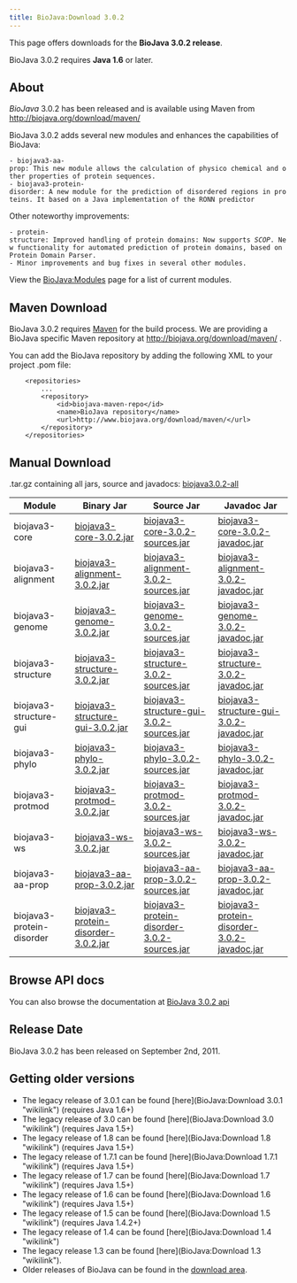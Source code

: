 ```yaml
---
title: BioJava:Download 3.0.2
---
```


This page offers downloads for the <b>BioJava 3.0.2 release</b>.

BioJava 3.0.2 requires <b>Java 1.6</b> or later.

About
-----

*BioJava* 3.0.2 has been released and is available using Maven from
[<http://biojava.org/download/maven/>](http://biojava.org/download/maven/)

BioJava 3.0.2 adds several new modules and enhances the capabilities of
BioJava:

`- biojava3-aa-prop: This new module allows the calculation of physico chemical and other properties of protein sequences.`  
`- biojava3-protein-disorder: A new module for the prediction of disordered regions in proteins. It based on a Java implementation of the RONN predictor`

Other noteworthy improvements:

`- protein-structure: Improved handling of protein domains: Now supports `*`SCOP`*`. New functionality for automated prediction of protein domains, based on Protein Domain Parser.`  
`- Minor improvements and bug fixes in several other modules.`

View the <BioJava:Modules> page for a list of current modules.

Maven Download
--------------

BioJava 3.0.2 requires [Maven](http://maven.apache.org/) for the build
process. We are providing a BioJava specific Maven repository at
<http://biojava.org/download/maven/> .

You can add the BioJava repository by adding the following XML to your
project .pom file:

        <repositories>
            ...
            <repository>
                <id>biojava-maven-repo</id>
                <name>BioJava repository</name>
                <url>http://www.biojava.org/download/maven/</url>           
            </repository>
        </repositories>

Manual Download
---------------

.tar.gz containing all jars, source and javadocs:
[biojava3.0.2-all](http://biojava.org/download/bj3.0.2/biojava3.0.2-all.tar.gz)

| Module                    | Binary Jar                                                                                                                                               | Source Jar                                                                                                                                                               | Javadoc Jar                                                                                                                                                              |
|---------------------------|----------------------------------------------------------------------------------------------------------------------------------------------------------|--------------------------------------------------------------------------------------------------------------------------------------------------------------------------|--------------------------------------------------------------------------------------------------------------------------------------------------------------------------|
| biojava3-core             | [biojava3-core-3.0.2.jar](http://biojava.org/download/maven/org/biojava/biojava3-core/3.0.2/biojava3-core-3.0.2.jar)                                     | [biojava3-core-3.0.2-sources.jar](http://biojava.org/download/maven/org/biojava/biojava3-core/3.0.2/biojava3-core-3.0.2-sources.jar)                                     | [biojava3-core-3.0.2-javadoc.jar](http://biojava.org/download/maven/org/biojava/biojava3-core/3.0.2/biojava3-core-3.0.2-javadoc.jar)                                     |
| biojava3-alignment        | [biojava3-alignment-3.0.2.jar](http://biojava.org/download/maven/org/biojava/biojava3-alignment/3.0.2/biojava3-alignment-3.0.2.jar)                      | [biojava3-alignment-3.0.2-sources.jar](http://biojava.org/download/maven/org/biojava/biojava3-alignment/3.0.2/biojava3-alignment-3.0.2-sources.jar)                      | [biojava3-alignment-3.0.2-javadoc.jar](http://biojava.org/download/maven/org/biojava/biojava3-alignment/3.0.2/biojava3-alignment-3.0.2-javadoc.jar)                      |
| biojava3-genome           | [biojava3-genome-3.0.2.jar](http://biojava.org/download/maven/org/biojava/biojava3-genome/3.0.2/biojava3-genome-3.0.2.jar)                               | [biojava3-genome-3.0.2-sources.jar](http://biojava.org/download/maven/org/biojava/biojava3-genome/3.0.2/biojava3-genome-3.0.2-sources.jar)                               | [biojava3-genome-3.0.2-javadoc.jar](http://biojava.org/download/maven/org/biojava/biojava3-genome/3.0.2/biojava3-genome-3.0.2-javadoc.jar)                               |
| biojava3-structure        | [biojava3-structure-3.0.2.jar](http://biojava.org/download/maven/org/biojava/biojava3-structure/3.0.2/biojava3-structure-3.0.2.jar)                      | [biojava3-structure-3.0.2-sources.jar](http://biojava.org/download/maven/org/biojava/biojava3-structure/3.0.2/biojava3-structure-3.0.2-sources.jar)                      | [biojava3-structure-3.0.2-javadoc.jar](http://biojava.org/download/maven/org/biojava/biojava3-structure/3.0.2/biojava3-structure-3.0.2-javadoc.jar)                      |
| biojava3-structure-gui    | [biojava3-structure-gui-3.0.2.jar](http://biojava.org/download/maven/org/biojava/biojava3-structure-gui/3.0.2/biojava3-structure-gui-3.0.2.jar)          | [biojava3-structure-gui-3.0.2-sources.jar](http://biojava.org/download/maven/org/biojava/biojava3-structure-gui/3.0.2/biojava3-structure-gui-3.0.2-sources.jar)          | [biojava3-structure-gui-3.0.2-javadoc.jar](http://biojava.org/download/maven/org/biojava/biojava3-structure-gui/3.0.2/biojava3-structure-gui-3.0.2-javadoc.jar)          |
| biojava3-phylo            | [biojava3-phylo-3.0.2.jar](http://biojava.org/download/maven/org/biojava/biojava3-phylo/3.0.2/biojava3-phylo-3.0.2.jar)                                  | [biojava3-phylo-3.0.2-sources.jar](http://biojava.org/download/maven/org/biojava/biojava3-phylo/3.0.2/biojava3-phylo-3.0.2-sources.jar)                                  | [biojava3-phylo-3.0.2-javadoc.jar](http://biojava.org/download/maven/org/biojava/biojava3-phylo/3.0.2/biojava3-phylo-3.0.2-javadoc.jar)                                  |
| biojava3-protmod          | [biojava3-protmod-3.0.2.jar](http://biojava.org/download/maven/org/biojava/biojava3-protmod/3.0.2/biojava3-protmod-3.0.2.jar)                            | [biojava3-protmod-3.0.2-sources.jar](http://biojava.org/download/maven/org/biojava/biojava3-protmod/3.0.2/biojava3-protmod-3.0.2-sources.jar)                            | [biojava3-protmod-3.0.2-javadoc.jar](http://biojava.org/download/maven/org/biojava/biojava3-protmod/3.0.2/biojava3-protmod-3.0.2-javadoc.jar)                            |
| biojava3-ws               | [biojava3-ws-3.0.2.jar](http://biojava.org/download/maven/org/biojava/biojava3-ws/3.0.2/biojava3-ws-3.0.2.jar)                                           | [biojava3-ws-3.0.2-sources.jar](http://biojava.org/download/maven/org/biojava/biojava3-ws/3.0.2/biojava3-ws-3.0.2-sources.jar)                                           | [biojava3-ws-3.0.2-javadoc.jar](http://biojava.org/download/maven/org/biojava/biojava3-ws/3.0.2/biojava3-ws-3.0.2-javadoc.jar)                                           |
| biojava3-aa-prop          | [biojava3-aa-prop-3.0.2.jar](http://biojava.org/download/maven/org/biojava/biojava3-aa-prop/3.0.2/biojava3-aa-prop-3.0.2.jar)                            | [biojava3-aa-prop-3.0.2-sources.jar](http://biojava.org/download/maven/org/biojava/biojava3-aa-prop/3.0.2/biojava3-aa-prop3.0.2-sources.jar)                             | [biojava3-aa-prop-3.0.2-javadoc.jar](http://biojava.org/download/maven/org/biojava/biojava3-aa-prop/3.0.2/biojava3-aa-prop-3.0.2-javadoc.jar)                            |
| biojava3-protein-disorder | [biojava3-protein-disorder-3.0.2.jar](http://biojava.org/download/maven/org/biojava/biojava3-protein-disorder/3.0.2/biojava3-protein-disorder-3.0.2.jar) | [biojava3-protein-disorder-3.0.2-sources.jar](http://biojava.org/download/maven/org/biojava/biojava3-protein-disorder/3.0.2/biojava3-protein-disorder-3.0.2-sources.jar) | [biojava3-protein-disorder-3.0.2-javadoc.jar](http://biojava.org/download/maven/org/biojava/biojava3-protein-disorder/3.0.2/biojava3-protein-disorder-3.0.2-javadoc.jar) |

Browse API docs
---------------

You can also browse the documentation at [BioJava 3.0.2
api](http://www.biojava.org/docs/api3.0/)

Release Date
------------

BioJava 3.0.2 has been released on September 2nd, 2011.

Getting older versions
----------------------

-   The legacy release of 3.0.1 can be found
    [here](BioJava:Download 3.0.1 "wikilink") (requires Java 1.6+)
-   The legacy release of 3.0 can be found
    [here](BioJava:Download 3.0 "wikilink") (requires Java 1.5+)
-   The legacy release of 1.8 can be found
    [here](BioJava:Download 1.8 "wikilink") (requires Java 1.5+)
-   The legacy release of 1.7.1 can be found
    [here](BioJava:Download 1.7.1 "wikilink") (requires Java 1.5+)
-   The legacy release of 1.7 can be found
    [here](BioJava:Download 1.7 "wikilink") (requires Java 1.5+)
-   The legacy release of 1.6 can be found
    [here](BioJava:Download 1.6 "wikilink") (requires Java 1.5+)
-   The legacy release of 1.5 can be found
    [here](BioJava:Download 1.5 "wikilink") (requires Java 1.4.2+)
-   The legacy release of 1.4 can be found
    [here](BioJava:Download 1.4 "wikilink")
-   The legacy release 1.3 can be found
    [here](BioJava:Download 1.3 "wikilink").
-   Older releases of BioJava can be found in the [download
    area](http://www.biojava.org/download/).

